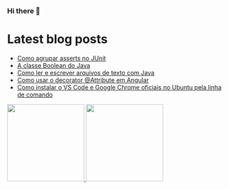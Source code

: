 ### Hi there 👋

# Latest blog posts
<!-- BLOG-POST-LIST:START -->
- [Como agrupar asserts no JUnit](https://wldomiciano.com/como-agrupar-asserts-no-junit/)
- [A classe Boolean do Java](https://wldomiciano.com/a-classe-boolean-do-java/)
- [Como ler e escrever arquivos de texto com Java](https://wldomiciano.com/como-ler-e-escrever-arquivos-de-texto-em-java/)
- [Como usar o decorator @Attribute em Angular](https://wldomiciano.com/como-usar-decorator-attribute-em-angular/)
- [Como instalar o VS Code e Google Chrome oficiais no Ubuntu pela linha de comando](https://wldomiciano.com/comandos-para-instalar-vscode-e-chrome-no-ubuntu/)
<!-- BLOG-POST-LIST:END -->

<!--
**wldomiciano/wldomiciano** is a ✨ _special_ ✨ repository because its `README.md` (this file) appears on your GitHub profile.

Here are some ideas to get you started:

- 🔭 I’m currently working on ...
- 🌱 I’m currently learning ...
- 👯 I’m looking to collaborate on ...
- 🤔 I’m looking for help with ...
- 💬 Ask me about ...
- 📫 How to reach me: ...
- 😄 Pronouns: ...
- ⚡ Fun fact: ...
-->

<div>
  <a href="https://github.com/wldomiciano">
  <img height="180em" src="https://github-readme-stats.vercel.app/api?username=wldomiciano&show_icons=true&theme=dark&include_all_commits=true&count_private=true"/>
  <img height="180em" src="https://github-readme-stats.vercel.app/api/top-langs/?username=wldomiciano&layout=compact&langs_count=8&theme=dark"/>
<div>
